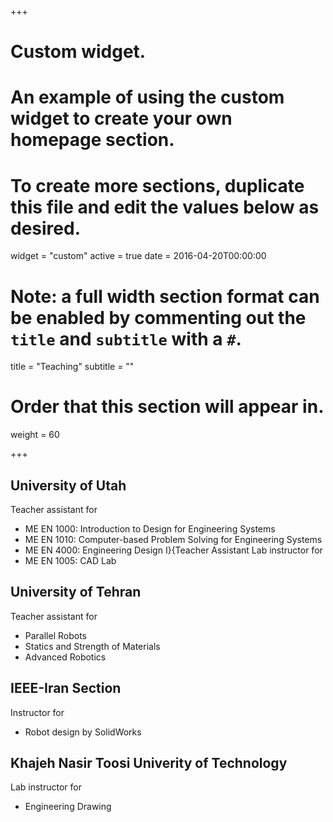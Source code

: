 +++
# Custom widget.
# An example of using the custom widget to create your own homepage section.
# To create more sections, duplicate this file and edit the values below as desired.
widget = "custom"
active = true
date = 2016-04-20T00:00:00

# Note: a full width section format can be enabled by commenting out the `title` and `subtitle` with a `#`.
title = "Teaching"
subtitle = ""

# Order that this section will appear in.
weight = 60

+++

## University of Utah
Teacher assistant for 
- ME EN 1000: Introduction to Design for Engineering Systems
- ME EN 1010: Computer-based Problem Solving for Engineering Systems
- ME EN 4000: Engineering Design I}{Teacher Assistant
Lab instructor for
- ME EN 1005: CAD Lab
## University of Tehran
Teacher assistant for
- Parallel Robots
- Statics and Strength of Materials
- Advanced Robotics
## IEEE-Iran Section
Instructor for 
- Robot design by SolidWorks
## Khajeh Nasir Toosi Univerity of Technology
Lab instructor for 
- Engineering Drawing
